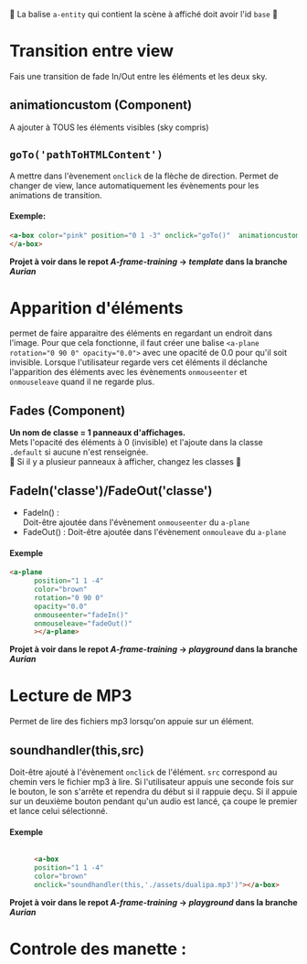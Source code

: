 🚧 La balise `a-entity` qui contient la scène à affiché doit avoir l'id `base` 🚧 


# Transition entre view
Fais une transition de fade In/Out entre les éléments et les deux sky.

## animationcustom (Component)
A ajouter à TOUS les éléments visibles (sky compris)

## `goTo('pathToHTMLContent')` 
A mettre dans l'èvenement `onclick` de la flèche de direction.
Permet de changer de view, lance automatiquement les évènements pour les animations de transition.

#### Exemple: 
```html 
<a-box color="pink" position="0 1 -3" onclick="goTo()"  animationcustom class="clickable">
</a-box>
```

__Projet à voir dans le repot *A-frame-training* -> *template* dans la branche *Aurian*__


# Apparition d'éléments
permet de faire apparaitre des éléments en regardant un endroit dans l'image. Pour que cela fonctionne, il faut créer une balise `<a-plane rotation="0 90 0" opacity="0.0">` avec une opacité de 0.0 pour qu'il soit invisible. Lorsque l'utilisateur regarde vers cet éléments il déclanche l'apparition des éléments avec les évènements `onmouseenter` et `onmouseleave` quand il ne regarde plus.

## Fades (Component)
__Un nom de classe = 1 panneaux d'affichages.__   
Mets l'opacité des éléments à 0 (invisible) et l'ajoute dans la classe `.default` si aucune n'est renseignée.  
🛑 Si il y a plusieur panneaux à afficher, changez les classes 🛑 

## FadeIn('classe')/FadeOut('classe')
- FadeIn() :  
Doit-être ajoutée dans l'évènement `onmouseenter` du `a-plane`
- FadeOut() :
Doit-être ajoutée dans l'évènement `onmouleave` du `a-plane`

#### Exemple

```html 
<a-plane 
      position="1 1 -4"
      color="brown"
      rotation="0 90 0"
      opacity="0.0"
      onmouseenter="fadeIn()"
      onmouseleave="fadeOut()"
      ></a-plane>
```

__Projet à voir dans le repot *A-frame-training* -> *playground* dans la branche *Aurian*__
# Lecture de MP3
Permet de lire des fichiers mp3 lorsqu'on appuie sur un élément.


## soundhandler(this,src)
Doit-être ajouté à l'évènement `onclick` de l'élément. `src` correspond au chemin vers le fichier mp3 à lire. Si l'utilisateur appuis une seconde fois sur le bouton, le son s'arrête et rependra du début si il rappuie deçu. Si il appuie sur un deuxième bouton pendant qu'un audio est lancé, ça coupe le premier et lance celui sélectionné.

#### Exemple
```html

      <a-box 
      position="1 1 -4"
      color="brown"
      onclick="soundhandler(this,'./assets/dualipa.mp3')"></a-box>
```


__Projet à voir dans le repot *A-frame-training* -> *playground* dans la branche *Aurian*__
# Controle des manette :


